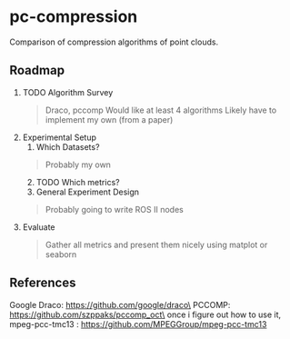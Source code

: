 # pc-compression
Comparison of compression algorithms of point clouds.

## Roadmap

1. TODO Algorithm Survey
    > Draco, pccomp
    > Would like at least 4 algorithms
    > Likely have to implement my own (from a paper)
2. Experimental Setup
   1.  Which Datasets? 
   > Probably my own
   2.  TODO Which metrics?
   3.  General Experiment Design
   > Probably going to write ROS II nodes 
3. Evaluate
   > Gather all metrics and present them nicely using matplot or seaborn

## References
Google Draco: https://github.com/google/draco\
PCCOMP: https://github.com/szppaks/pccomp_oct\
once i figure out how to use it, mpeg-pcc-tmc13 : https://github.com/MPEGGroup/mpeg-pcc-tmc13